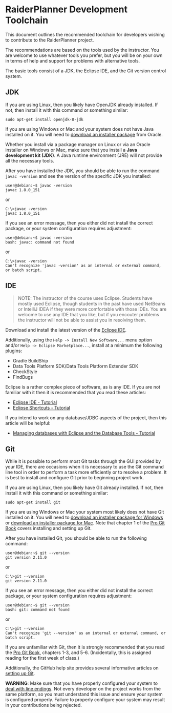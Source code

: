 # RaiderPlanner Development Toolchain

This document outlines the recommended toolchain for developers wishing to contribute to the RaiderPlanner project.

The recommendations are based on the tools used by the instructor. You are welcome to use whatever tools you prefer, but you will be on your own in terms of help and support for problems with alternative tools.

The basic tools consist of a JDK, the Eclipse IDE, and the Git version control system.

## JDK

If you are using Linux, then you likely have OpenJDK already installed. If not, then install it with this command or something similar:

```
sudo apt-get install openjdk-8-jdk
```

If you are using Windows or Mac and your system does not have Java installed on it. You will need to [download an installer package](http://www.oracle.com/technetwork/java/javase/downloads/index.html) from Oracle.

Whether you install via a package manager on Linux or via an Oracle installer on Windows or Mac, make sure that you install a **Java development kit (JDK)**. A Java runtime environment (JRE) will not provide all the necessary tools.

After you have installed the JDK, you should be able to run the command `javac -version` and see the version of the specific JDK you installed:

```
user@debian:~$ javac -version
javac 1.8.0_151
```

or

```
C:\>javac -version
javac 1.8.0_151
```

If you see an error message, then you either did not install the correct package, or your system configuration requires adjustment:

```
user@debian:~$ javac -version
bash: javac: command not found
```

or

```
C:\>javac -version
Can't recognize 'javac -version' as an internal or external command, or batch script.
```

## IDE

> NOTE: The instructor of the course uses Eclipse. Students have mostly used Eclipse, though students in the past have used NetBeans or IntelliJ IDEA if they were more comfortable with those IDEs. You are welcome to use any IDE that you like, but if you encouter problems the instructor will not be able to assist you in resolving them.

Download and install the latest version of the [Eclipse IDE](https://www.eclipse.org).

Additionally, using the `Help -> Install New Software...` menu option and/or `Help -> Eclipse Marketplace...`, install at a minimum the following plugins:

 * Gradle BuildShip
 * Data Tools Platform SDK/Data Tools Platform Extender SDK
 * CheckStyle
 * FindBugs

Eclipse is a rather complex piece of software, as is any IDE. If you are not familiar with it then it is recommended that you read these articles:

 * [Eclipse IDE - Tutorial](http://www.vogella.com/tutorials/Eclipse/article.html)
 * [Eclipse Shortcuts - Tutorial](http://www.vogella.com/tutorials/EclipseShortcuts/article.html)

If you intend to work on any database/JDBC aspects of the project, then this article will be helpful:

 * [Managing databases with Eclipse and the Database Tools - Tutorial](http://www.vogella.com/tutorials/EclipseDataToolsPlatform/article.html)

## Git

While it is possible to perform most Git tasks through the GUI provided by your IDE, there are occasions when it is necessary to use the Git command line tool in order to perform a task more efficiently or to resolve a problem. It is best to install and configure Git prior to beginning project work.

If you are using Linux, then you likely have Git already installed. If not, then install it with this command or something similar:

```
sudo apt-get install git
```

If you are using Windows or Mac your system most likely does not have Git installed on it. You will need to [download an installer package for Windows](http://git-scm.com/download/win) or [download an installer package for Mac](http://git-scm.com/download/mac). Note that chapter 1 of the [Pro Git Book](https://git-scm.com/book/en/v2) covers installing and setting up Git.

After you have installed Git, you should be able to run the following command:

```
user@debian:~$ git --version
git version 2.11.0
```

or

```
C:\>git --version
git version 2.11.0
```

If you see an error message, then you either did not install the correct package, or your system configuration requires adjustment:

```
user@debian:~$ git --version
bash: git: command not found
```

or

```
C:\>git --version
Can't recognize 'git --version' as an internal or external command, or batch script.
```

If you are unfamiliar with Git, then it is strongly recommended that you read the [Pro Git Book](https://git-scm.com/book/en/v2), chapters 1-3, and 5-6. (Incidentally, this is assigned reading for the first week of class.)

Additionally, the GitHub help site provides several informative articles on [setting up Git](https://help.github.com/categories/setup/).

**WARNING**: Make sure that you have properly configured your system to [deal with line endings](https://help.github.com/articles/dealing-with-line-endings/). Not every developer on the project works from the same platform, so you must understand this issue and ensure your system is configured properly. Failure to properly configure your system may result in your contributions being rejected.

